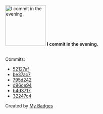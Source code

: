 <img src="https://my-badges.github.io/my-badges/evening-commits.png" alt="I commit in the evening." title="I commit in the evening." width="128">
<strong>I commit in the evening.</strong>
<br><br>

Commits:

- <a href="https://github.com/Sepinood-Karimi/Counter-Redux/commit/52127af81615c2a299b69fdd8f6d6c4790c94942">52127af</a>
- <a href="https://github.com/Sepinood-Karimi/Counter-Redux/commit/be37ac72d1a481c31554c912bfbad551c07f7ce3">be37ac7</a>
- <a href="https://github.com/Sepinood-Karimi/Counter-Redux/commit/795d2423ccc983668480addb252326db0fd293c1">795d242</a>
- <a href="https://github.com/Sepinood-Karimi/Todos/commit/d96ce94bc83033a616c241931dde194c1039d841">d96ce94</a>
- <a href="https://github.com/Sepinood-Karimi/Todos/commit/b4d37172491199787ac484392299adcf5c6e4210">b4d3717</a>
- <a href="https://github.com/Sepinood-Karimi/Todos/commit/32247c43c5d42b9efd6f077ec7b6940ea9e4017d">32247c4</a>


Created by <a href="https://github.com/my-badges/my-badges">My Badges</a>